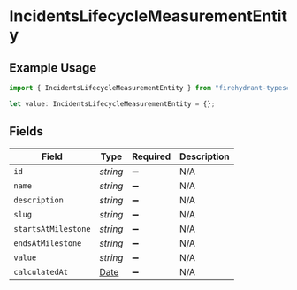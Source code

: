 # IncidentsLifecycleMeasurementEntity

## Example Usage

```typescript
import { IncidentsLifecycleMeasurementEntity } from "firehydrant-typescript-sdk/models/components";

let value: IncidentsLifecycleMeasurementEntity = {};
```

## Fields

| Field                                                                                         | Type                                                                                          | Required                                                                                      | Description                                                                                   |
| --------------------------------------------------------------------------------------------- | --------------------------------------------------------------------------------------------- | --------------------------------------------------------------------------------------------- | --------------------------------------------------------------------------------------------- |
| `id`                                                                                          | *string*                                                                                      | :heavy_minus_sign:                                                                            | N/A                                                                                           |
| `name`                                                                                        | *string*                                                                                      | :heavy_minus_sign:                                                                            | N/A                                                                                           |
| `description`                                                                                 | *string*                                                                                      | :heavy_minus_sign:                                                                            | N/A                                                                                           |
| `slug`                                                                                        | *string*                                                                                      | :heavy_minus_sign:                                                                            | N/A                                                                                           |
| `startsAtMilestone`                                                                           | *string*                                                                                      | :heavy_minus_sign:                                                                            | N/A                                                                                           |
| `endsAtMilestone`                                                                             | *string*                                                                                      | :heavy_minus_sign:                                                                            | N/A                                                                                           |
| `value`                                                                                       | *string*                                                                                      | :heavy_minus_sign:                                                                            | N/A                                                                                           |
| `calculatedAt`                                                                                | [Date](https://developer.mozilla.org/en-US/docs/Web/JavaScript/Reference/Global_Objects/Date) | :heavy_minus_sign:                                                                            | N/A                                                                                           |
